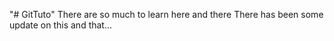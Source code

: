 "# GitTuto" 
There are so much to learn here and there
There has been some update on this and that...